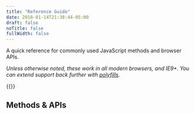 ```yaml
---
title: "Reference Guide"
date: 2018-01-14T21:38:44-05:00
draft: false
noTitle: false
fullWidth: false
---
```


A quick reference for commonly used JavaScript methods and browser APIs.

*Unless otherwise noted, these work in all modern browsers, and IE9+. You can extend support back further with [polyfills](/polyfills).*

{{<cta for="toolkit-snippets">}}

## Methods & APIs